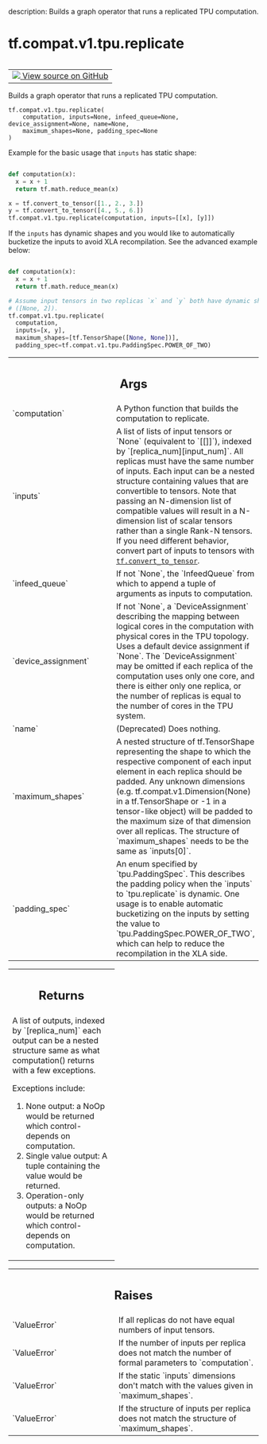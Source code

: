 description: Builds a graph operator that runs a replicated TPU computation.

<div itemscope itemtype="http://developers.google.com/ReferenceObject">
<meta itemprop="name" content="tf.compat.v1.tpu.replicate" />
<meta itemprop="path" content="Stable" />
</div>

# tf.compat.v1.tpu.replicate

<!-- Insert buttons and diff -->

<table class="tfo-notebook-buttons tfo-api nocontent" align="left">
<td>
  <a target="_blank" href="https://github.com/tensorflow/tensorflow/blob/r2.3/tensorflow/python/tpu/tpu.py#L815-L915">
    <img src="https://www.tensorflow.org/images/GitHub-Mark-32px.png" />
    View source on GitHub
  </a>
</td>
</table>



Builds a graph operator that runs a replicated TPU computation.

<pre class="devsite-click-to-copy prettyprint lang-py tfo-signature-link">
<code>tf.compat.v1.tpu.replicate(
    computation, inputs=None, infeed_queue=None, device_assignment=None, name=None,
    maximum_shapes=None, padding_spec=None
)
</code></pre>



<!-- Placeholder for "Used in" -->

Example for the basic usage that `inputs` has static shape:

```python

def computation(x):
  x = x + 1
  return tf.math.reduce_mean(x)

x = tf.convert_to_tensor([1., 2., 3.])
y = tf.convert_to_tensor([4., 5., 6.])
tf.compat.v1.tpu.replicate(computation, inputs=[[x], [y]])
```

If the `inputs` has dynamic shapes and you would like to automatically
bucketize the inputs to avoid XLA recompilation. See the advanced example
below:

```python

def computation(x):
  x = x + 1
  return tf.math.reduce_mean(x)

# Assume input tensors in two replicas `x` and `y` both have dynamic shape
# ([None, 2]).
tf.compat.v1.tpu.replicate(
  computation,
  inputs=[x, y],
  maximum_shapes=[tf.TensorShape([None, None])],
  padding_spec=tf.compat.v1.tpu.PaddingSpec.POWER_OF_TWO)
```

<!-- Tabular view -->
 <table class="responsive fixed orange">
<colgroup><col width="214px"><col></colgroup>
<tr><th colspan="2"><h2 class="add-link">Args</h2></th></tr>

<tr>
<td>
`computation`
</td>
<td>
A Python function that builds the computation to replicate.
</td>
</tr><tr>
<td>
`inputs`
</td>
<td>
A list of lists of input tensors or `None` (equivalent to
`[[]]`), indexed by `[replica_num][input_num]`. All replicas must
have the same number of inputs. Each input can be a nested structure
containing values that are convertible to tensors. Note that passing an
N-dimension list of compatible values will result in a N-dimension list of
scalar tensors rather than a single Rank-N tensors. If you need different
behavior, convert part of inputs to tensors with <a href="../../../../tf/convert_to_tensor.md"><code>tf.convert_to_tensor</code></a>.
</td>
</tr><tr>
<td>
`infeed_queue`
</td>
<td>
If not `None`, the `InfeedQueue` from which to append a tuple
of arguments as inputs to computation.
</td>
</tr><tr>
<td>
`device_assignment`
</td>
<td>
If not `None`, a `DeviceAssignment` describing the
mapping between logical cores in the computation with physical cores in
the TPU topology. Uses a default device assignment if `None`. The
`DeviceAssignment` may be omitted if each replica of the computation uses
only one core, and there is either only one replica, or the number of
replicas is equal to the number of cores in the TPU system.
</td>
</tr><tr>
<td>
`name`
</td>
<td>
(Deprecated) Does nothing.
</td>
</tr><tr>
<td>
`maximum_shapes`
</td>
<td>
A nested structure of tf.TensorShape representing the shape
to which the respective component of each input element in each replica
should be padded. Any unknown dimensions (e.g.
tf.compat.v1.Dimension(None) in a tf.TensorShape or -1 in a tensor-like
object) will be padded to the maximum size of that dimension over all
replicas. The structure of `maximum_shapes` needs to be the same as
`inputs[0]`.
</td>
</tr><tr>
<td>
`padding_spec`
</td>
<td>
An enum specified by `tpu.PaddingSpec`. This describes the
padding policy when the `inputs` to `tpu.replicate` is dynamic.
One usage is to enable automatic bucketizing on the inputs by setting the
value to `tpu.PaddingSpec.POWER_OF_TWO`, which can help to reduce the
recompilation in the XLA side.
</td>
</tr>
</table>



<!-- Tabular view -->
 <table class="responsive fixed orange">
<colgroup><col width="214px"><col></colgroup>
<tr><th colspan="2"><h2 class="add-link">Returns</h2></th></tr>
<tr class="alt">
<td colspan="2">
A list of outputs, indexed by `[replica_num]` each output can be a nested
structure same as what computation() returns with a few exceptions.

Exceptions include:
1) None output: a NoOp would be returned which control-depends on
computation.
2) Single value output: A tuple containing the value would be returned.
3) Operation-only outputs: a NoOp would be returned which
control-depends on computation.
</td>
</tr>

</table>



<!-- Tabular view -->
 <table class="responsive fixed orange">
<colgroup><col width="214px"><col></colgroup>
<tr><th colspan="2"><h2 class="add-link">Raises</h2></th></tr>

<tr>
<td>
`ValueError`
</td>
<td>
If all replicas do not have equal numbers of input tensors.
</td>
</tr><tr>
<td>
`ValueError`
</td>
<td>
If the number of inputs per replica does not match
the number of formal parameters to `computation`.
</td>
</tr><tr>
<td>
`ValueError`
</td>
<td>
If the static `inputs` dimensions don't match with the values
given in `maximum_shapes`.
</td>
</tr><tr>
<td>
`ValueError`
</td>
<td>
If the structure of inputs per replica does not match
the structure of `maximum_shapes`.
</td>
</tr>
</table>


